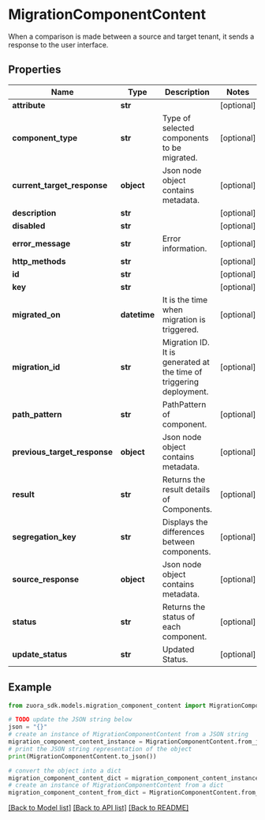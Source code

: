 # MigrationComponentContent

When a comparison is made between a source and target tenant, it sends a response to the user interface.

## Properties

Name | Type | Description | Notes
------------ | ------------- | ------------- | -------------
**attribute** | **str** |  | [optional] 
**component_type** | **str** | Type of selected components to be migrated. | [optional] 
**current_target_response** | **object** | Json node object contains metadata. | [optional] 
**description** | **str** |  | [optional] 
**disabled** | **str** |  | [optional] 
**error_message** | **str** | Error information. | [optional] 
**http_methods** | **str** |  | [optional] 
**id** | **str** |  | [optional] 
**key** | **str** |  | [optional] 
**migrated_on** | **datetime** | It is the time when migration is triggered. | [optional] 
**migration_id** | **str** | Migration ID. It is generated at the time of triggering deployment. | [optional] 
**path_pattern** | **str** | PathPattern of component. | [optional] 
**previous_target_response** | **object** | Json node object contains metadata. | [optional] 
**result** | **str** | Returns the result details of Components. | [optional] 
**segregation_key** | **str** | Displays the differences between components. | [optional] 
**source_response** | **object** | Json node object contains metadata. | [optional] 
**status** | **str** | Returns the status of each component. | [optional] 
**update_status** | **str** | Updated Status. | [optional] 

## Example

```python
from zuora_sdk.models.migration_component_content import MigrationComponentContent

# TODO update the JSON string below
json = "{}"
# create an instance of MigrationComponentContent from a JSON string
migration_component_content_instance = MigrationComponentContent.from_json(json)
# print the JSON string representation of the object
print(MigrationComponentContent.to_json())

# convert the object into a dict
migration_component_content_dict = migration_component_content_instance.to_dict()
# create an instance of MigrationComponentContent from a dict
migration_component_content_from_dict = MigrationComponentContent.from_dict(migration_component_content_dict)
```
[[Back to Model list]](../README.md#documentation-for-models) [[Back to API list]](../README.md#documentation-for-api-endpoints) [[Back to README]](../README.md)


